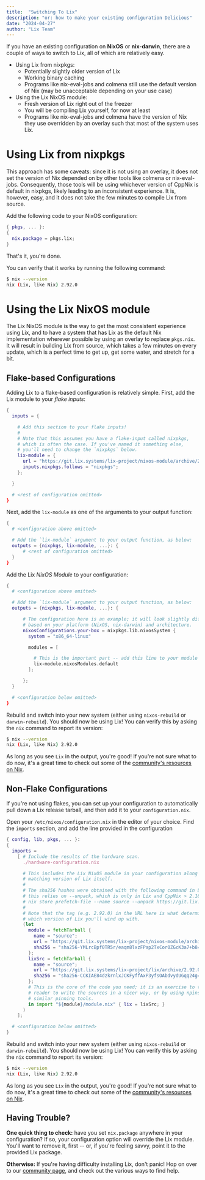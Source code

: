 ```yaml
---
title:  "Switching To Lix"
description: "or: how to make your existing configuration Delicious"
date: "2024-04-27"
author: "Lix Team"
---
```


<!--
HI!!!
The file add-to-config.md is generated by update_version.py by
substituting values into add-to-config.md.in.

Please don't edit add-to-config.md directly!
-->

If you have an existing configuration on **NixOS** or **nix-darwin**, there are
a couple of ways to switch to Lix, all of which are relatively easy.

- Using Lix from nixpkgs:
  - Potentially slightly older version of Lix
  - Working binary caching
  - Programs like nix-eval-jobs and colmena still use the default version of
    Nix (may be unacceptable depending on your use case)
- Using the Lix NixOS module:
  - Fresh version of Lix right out of the freezer
  - You will be compiling Lix yourself, for now at least
  - Programs like nix-eval-jobs and colmena have the version of Nix they use
    overridden by an overlay such that most of the system uses Lix.

# Using Lix from nixpkgs

This approach has some caveats: since it is not using an overlay, it does not
set the version of Nix depended on by other tools like colmena or
nix-eval-jobs. Consequently, those tools will be using whichever version of
CppNix is default in nixpkgs, likely leading to an inconsistent experience. It
is, however, easy, and it does not take the few minutes to compile Lix from
source.

Add the following code to your NixOS configuration:

```nix
{ pkgs, ... }:
{
  nix.package = pkgs.lix;
}
```

That's it, you're done.

You can verify that it works by running the following command:

```sh
$ nix --version
nix (Lix, like Nix) 2.92.0
```

# Using the Lix NixOS module

The Lix NixOS module is the way to get the most consistent experience using
Lix, and to have a system that has Lix as the default Nix implementation
wherever possible by using an overlay to replace `pkgs.nix`. It will result in
building Lix from source, which takes a few minutes on every update, which is a
perfect time to get up, get some water, and stretch for a bit.

## Flake-based Configurations

Adding Lix to a flake-based configuration is relatively simple. First, add the Lix module to your _flake inputs_:

```nix
{
  inputs = {

    # Add this section to your flake inputs!
    #
    # Note that this assumes you have a flake-input called nixpkgs,
    # which is often the case. If you've named it something else,
    # you'll need to change the `nixpkgs` below.
    lix-module = {
      url = "https://git.lix.systems/lix-project/nixos-module/archive/2.92.0.tar.gz";
      inputs.nixpkgs.follows = "nixpkgs";
    };

  }

  # <rest of configuration omitted>
}
```

Next, add the `lix-module` as one of the arguments to your output function:

```nix
{
  # <configuration above omitted>

  # Add the `lix-module` argument to your output function, as below:
  outputs = {nixpkgs, lix-module, ...}: {
      # <rest of configuration omitted>
  }
}
```

Add the Lix _NixOS Module_ to your configuration:

```nix
{
  # <configuration above omitted>

  # Add the `lix-module` argument to your output function, as below:
  outputs = {nixpkgs, lix-module, ...}: {

      # The configuration here is an example; it will look slightly different
      # based on your platform (NixOS, nix-darwin) and architecture.
      nixosConfigurations.your-box = nixpkgs.lib.nixosSystem {
        system = "x86_64-linux"

        modules = [

          # This is the important part -- add this line to your module list!
          lix-module.nixosModules.default
        ];

      };
  }

  # <configuration below omitted>
}
```

<!--
FIXME: the binary cache doesn't do much good given that everyone is running a
different nixpkgs than Lix is actually cached with during the release process.
We need a hydra to be able to fix that.

Finally, if you'd prefer not to build Lix yourself, you can add our binary cache.
Add the following to any NixOS module in your configuration (e.g. `configuration.nix`):

```nix
{
  nix.settings.substituters = [
    "https://cache.lix.systems"
  ];

  nix.settings.trusted-public-keys = [
    "cache.lix.systems:aBnZUw8zA7H35Cz2RyKFVs3H4PlGTLawyY5KRbvJR8o="
  ];
}
```

-->

Rebuild and switch into your new system (either using `nixos-rebuild` or `darwin-rebuild`).
You should now be using Lix! You can verify this by asking the `nix` command to report its version:

```sh
$ nix --version
nix (Lix, like Nix) 2.92.0
```

As long as you see `Lix` in the output, you're good! If you're not sure what to do now, it's a
great time to check out some of the [community's resources on Nix](/resources).


## Non-Flake Configurations

If you're not using flakes, you can set up your configuration to automatically pull down a
Lix release tarball, and then add it to your `configuration.nix`.

Open your `/etc/nixos/configuration.nix` in the editor of your choice. Find the `imports`
section, and add the line provided in the configuration

```nix
{ config, lib, pkgs, ... }:
{
  imports =
    [ # Include the results of the hardware scan.
      ./hardware-configuration.nix

      # This includes the Lix NixOS module in your configuration along with the
      # matching version of Lix itself.
      #
      # The sha256 hashes were obtained with the following command in Lix (n.b.
      # this relies on --unpack, which is only in Lix and CppNix > 2.18):
      # nix store prefetch-file --name source --unpack https://git.lix.systems/lix-project/lix/archive/2.92.0.tar.gz
      #
      # Note that the tag (e.g. 2.92.0) in the URL here is what determines
      # which version of Lix you'll wind up with.
      (let
        module = fetchTarball {
          name = "source";
          url = "https://git.lix.systems/lix-project/nixos-module/archive/2.92.0.tar.gz";
          sha256 = "sha256-YMLrcBpf0TR5r/eaqm8lxzFPap2TxCor0ZGcK3a7+b8=";
        };
        lixSrc = fetchTarball {
          name = "source";
          url = "https://git.lix.systems/lix-project/lix/archive/2.92.0.tar.gz";
          sha256 = "sha256-CCKIAE84dzkrnlxJCKFyffAxP3yfsOAbdvydUGqq24g=";
        };
        # This is the core of the code you need; it is an exercise to the
        # reader to write the sources in a nicer way, or by using npins or
        # similar pinning tools.
        in import "${module}/module.nix" { lix = lixSrc; }
      )
    ];

  # <configuration below omitted>
}
```

<!--
FIXME: as above, doesn't work, we should not recommend it.

Finally, if you'd prefer not to build Lix yourself, you can add our binary cache.
Add the following to any NixOS module in your configuration (e.g. `configuration.nix`):

```nix
{
  nix.settings.substituters = [
    "https://cache.lix.systems"
  ];

  nix.settings.trusted-public-keys = [
    "cache.lix.systems:aBnZUw8zA7H35Cz2RyKFVs3H4PlGTLawyY5KRbvJR8o="
  ];
}
```
-->

Rebuild and switch into your new system (either using `nixos-rebuild` or `darwin-rebuild`).
You should now be using Lix! You can verify this by asking the `nix` command to report its version:

```sh
$ nix --version
nix (Lix, like Nix) 2.92.0
```

As long as you see `Lix` in the output, you're good! If you're not sure what to do now, it's a
great time to check out some of the [community's resources on Nix](/resources).

## Having Trouble?

**One quick thing to check:** have you set `nix.package` anywhere in your configuration?
If so, your configuration option will override the Lix module. You'll want to remove it, first --
or, if you're feeling savvy, point it to the provided Lix package.

**Otherwise:** If you're having difficulty installing Lix, don't panic! Hop on over to our
[community page](/community), and check out the various ways to find help.
